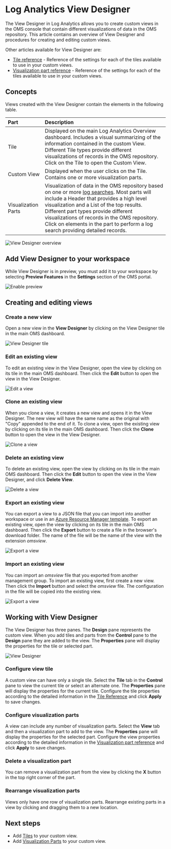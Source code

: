 <properties
	pageTitle="Log Analytics View Designer | Microsoft Azure"
	description="View Designer in Log Analytics allows you to create custom Views in the OMS console that contain different visualizations of data in the OMS repository. This article contains an overview of View Designer and procedures for creating and editing custom views."
	services="log-analytics"
	documentationCenter=""
	authors="bwren"
	manager="jwhit"
	editor=""/>

<tags
	ms.service="log-analytics"
	ms.workload="na"
	ms.tgt_pltfrm="na"
	ms.devlang="na"
	ms.topic="article"
	ms.date="09/18/2016"
	ms.author="bwren"/>

# Log Analytics View Designer
The View Designer in Log Analytics allows you to create custom views in the OMS console that contain different visualizations of data in the OMS repository. This article contains an overview of View Designer and procedures for creating and editing custom views.

Other articles available for View Designer are:

- [Tile reference](log-analytics-view-designer-tiles.md) - Reference of the settings for each of the tiles available to use in your custom views. 
- [Visualization part reference](log-analytics-view-designer-parts.md) - Reference of the settings for each of the tiles available to use in your custom views. 


## Concepts
Views created with the View Designer contain the elements in the following table.

| Part | Description |
|:--|:--|
| Tile | Displayed on the main Log Analytics Overview dashboard.  Includes a visual summarizing of the information contained in the custom View.  Different Tile types provide different visualizations of records in the OMS repository.  Click on the Tile to open the Custom View. |
| Custom View | Displayed when the user clicks on the Tile.  Contains one or more visualization parts. |
| Visualization Parts | Visualization of data in the OMS repository based on one or more [log searches](log-analytics-log-searches.md).  Most parts will include a Header that provides a high level visualization and a List of the top results.  Different part types provide different visualizations of records in the OMS repository.  Click on elements in the part to perform a log search providing detailed records. |

![View Designer overview](media/log-analytics-view-designer/overview.png)

## Add View Designer to your workspace
While View Designer is in preview, you must add it to your workspace by selecting **Preview Features** in the **Settings** section of the OMS portal.

![Enable preview](media/log-analytics-view-designer/preview.png)

## Creating and editing views

### Create a new view
Open a new view in the **View Designer** by clicking on the View Designer tile in the main OMS dashboard.

![View Designer tile](media/log-analytics-view-designer/view-designer-tile.png)

### Edit an existing view
To edit an existing view in the View Designer, open the view by clicking on its tile in the main OMS dashboard.  Then click the **Edit** button to open the view in the View Designer.

![Edit a view](media/log-analytics-view-designer/menu-edit.png)

### Clone an existing view
When you clone a view, it creates a new view and opens it in the View Designer.  The new view will have the same name as the original with "Copy" appended to the end of it.  To clone a view, open the existing view by clicking on its tile in the main OMS dashboard.  Then click the **Clone** button to open the view in the View Designer.

![Clone a view](media/log-analytics-view-designer/edit-menu-clone.png)

### Delete an existing view
To delete an existing view, open the view by clicking on its tile in the main OMS dashboard.  Then click the **Edit** button to open the view in the View Designer, and click **Delete View**.

![Delete a view](media/log-analytics-view-designer/edit-menu-delete.png)

### Export an existing view
You can export a view to a JSON file that you can import into another workspace or use in an [Azure Resource Manager template](../resource-group-authoring-templates.md).  To export an existing view, open the view by clicking on its tile in the main OMS dashboard.  Then click the **Export** button to create a file in the browser's download folder.  The name of the file will be the name of the view with the extension *omsview*.

![Export a view](media/log-analytics-view-designer/edit-menu-export.png)

### Import an existing view
You can import an *omsview* file that you exported from another management group.  To import an existing view, first create a new view.  Then click the **Import** button and select the *omsview* file.  The configuration in the file will be copied into the existing view.

![Export a view](media/log-analytics-view-designer/edit-menu-import.png)

## Working with View Designer
The View Designer has three panes.  The **Design** pane represents the custom view.  When you add tiles and parts from the **Control** pane to the **Design** pane they are added to the view.  The **Properties** pane will display the properties for the tile or selected part.

![View Designer](media/log-analytics-view-designer/view-designer-screenshot.png)

### Configure view tile
A custom view can have only a single tile.  Select the **Tile** tab in the **Control** pane to view the current tile or select an alternate one.  The **Properties** pane will display the properties for the current tile.  Configure the tile properties according to the detailed information in the [Tile Reference](log-analytics-view-designer-tiles.md) and click **Apply** to save changes.

### Configure visualization parts
A view can include any number of visualization parts.  Select the **View** tab and then a visualization part to add to the view.  The **Properties** pane will display the properties for the selected part.  Configure the view properties according to the detailed information in the [Visualization part reference](log-analytics-view-designer-parts.md) and click **Apply** to save changes.

### Delete a visualization part
You can remove a visualization part from the view by clicking the **X** button in the top right corner of the part.

### Rearrange visualization parts
Views only have one row of visualization parts.  Rearrange existing parts in a view by clicking and dragging them to a new location.


## Next steps

- Add [Tiles](log-analytics-view-designer-tiles.md) to your custom view.
- Add [Visualization Parts](log-analytics-view-designer-parts.md) to your custom view.
